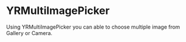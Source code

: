 # YRMultiImagePicker
Using YRMultiImagePicker you can able to choose multiple image from Gallery or Camera.
